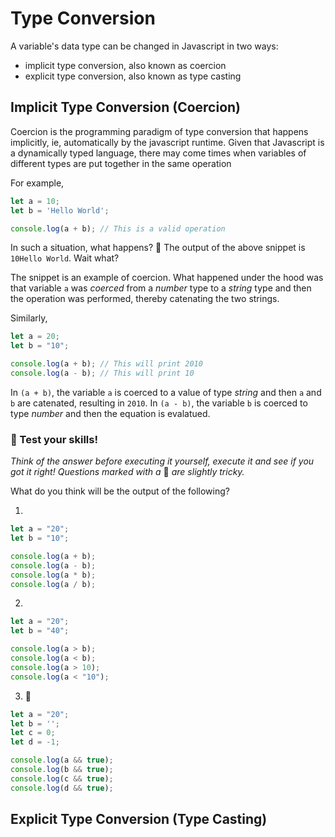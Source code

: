 # Type Conversion

A variable's data type can be changed in Javascript in two ways:

- implicit type conversion, also known as coercion
- explicit type conversion, also known as type casting


## Implicit Type Conversion (Coercion)

Coercion is the programming paradigm of type conversion that happens implicitly, ie, automatically by the javascript runtime. Given that Javascript is a dynamically typed language, there may come times when variables of different types are put together in the same operation

For example,

```javascript
let a = 10;
let b = 'Hello World';

console.log(a + b); // This is a valid operation
```

In such a situation, what happens? 🤔 The output of the above snippet is `10Hello World`. Wait what?

The snippet is an example of coercion. What happened under the hood was that variable `a` was *coerced* from a *number* type to a *string* type and then the operation was performed, thereby catenating the two strings.

Similarly,

```javascript
let a = 20;
let b = "10";

console.log(a + b); // This will print 2010
console.log(a - b); // This will print 10
```

In `(a + b)`, the variable `a` is coerced to a value of type *string* and then `a` and `b` are catenated, resulting in `2010`. In `(a - b)`, the variable `b` is coerced to type *number* and then the equation is evalatued.

### 🧠 Test your skills!

*Think of the answer before executing it yourself, execute it and see if you got it right! Questions marked with a* 🚀 *are slightly tricky.*

What do you think will be the output of the following?

1)

```javascript
let a = "20";
let b = "10";

console.log(a + b);
console.log(a - b);
console.log(a * b);
console.log(a / b);
```

2)

```javascript
let a = "20";
let b = "40";

console.log(a > b);
console.log(a < b);
console.log(a > 10);
console.log(a < "10");
```

3) 🚀

```javascript
let a = "20";
let b = '';
let c = 0;
let d = -1;

console.log(a && true);
console.log(b && true);
console.log(c && true);
console.log(d && true);
```

## Explicit Type Conversion (Type Casting)


